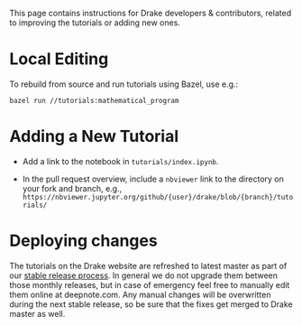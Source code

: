 This page contains instructions for Drake developers & contributors, related to
improving the tutorials or adding new ones.

# Local Editing

To rebuild from source and run tutorials using Bazel, use e.g.:
```
bazel run //tutorials:mathematical_program
```

# Adding a New Tutorial

- Add a link to the notebook in `tutorials/index.ipynb`.

- In the pull request overview, include a `nbviewer` link to the directory on
your fork and branch, e.g.,
`https://nbviewer.jupyter.org/github/{user}/drake/blob/{branch}/tutorials/`

# Deploying changes

The tutorials on the Drake website are refreshed to latest master as part of
our [stable release process](/release_playbook.html). In general we do not
upgrade them between those monthly releases, but in case of emergency feel
free to manually edit them online at deepnote.com. Any manual changes will
be overwritten during the next stable release, so be sure that the fixes
get merged to Drake master as well.
